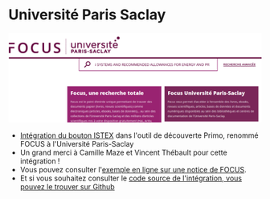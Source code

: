 # Université Paris Saclay

![](../../.gitbook/assets/parissaclay.png)

* [Intégration du bouton ISTEX](https://doc.istex.fr/users/integration/ent-web/#bouton-istex-integre) dans l'outil de découverte Primo, renommé FOCUS à l'Université Paris-Saclay
* Un grand merci à Camille Maze et Vincent Thébault pour cette intégration !
* Vous pouvez consulter l'[exemple en ligne sur une notice de FOCUS](https://focus.universite-paris-saclay.fr/primo-explore/fulldisplay?docid=TN_proquest199056078&context=PC&vid=33PUP_VU1&lang=fr_FR&search_scope=default_scope&adaptor=primo_central_multiple_fe&tab=default_tab&query=any,contains,brain&sortby=rank&offset=0).
* Et si vous souhaitez consulter le [code source de l'intégration, vous pouvez le trouver sur Github](https://github.com/istex/istex-button-primo)


